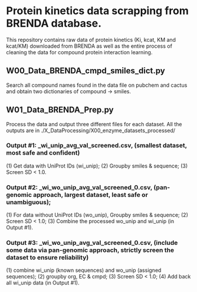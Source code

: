 # Protein kinetics data scrapping from BRENDA database.

This repository contains raw data of protein kinetics (Ki, kcat, KM and kcat/KM) downloaded from BRENDA as well as the entire process of cleaning the data for compound protein interaction learning.

## W00_Data_BRENDA_cmpd_smiles_dict.py 
Search all compound names found in the data file on pubchem and cactus and obtain two dictionaries of compound -> smiles.

## W01_Data_BRENDA_Prep.py
Process the data and output three different files for each dataset.
All the outputs are in ./X_DataProcessing/X00_enzyme_datasets_processed/

### Output #1: _wi_unip_avg_val_screened.csv, (smallest dataset, most safe and confident)
(1) Get data with UniProt IDs (wi_unip);
(2) Groupby smiles & sequence;
(3) Screen SD < 1.0.

### Output #2: _wi_wo_unip_avg_val_screened_0.csv, (pan-genomic approach, largest dataset, least safe or unambiguous);
(1) For data without UniProt IDs (wo_unip), Groupby smiles & sequence;
(2) Screen SD < 1.0;
(3) Combine the processed wo_unip and wi_unip (in Output #1).

### Output #3: _wi_wo_unip_avg_val_screened_0.csv, (include some data via pan-genomic approach, strictly screen the dataset to ensure reliability)
(1) combine wi_unip (known sequences) and wo_unip (assigned sequences);
(2) groupby org, EC & cmpd;
(3) Screen SD < 1.0;
(4) Add back all wi_unip data (in Output #1).
